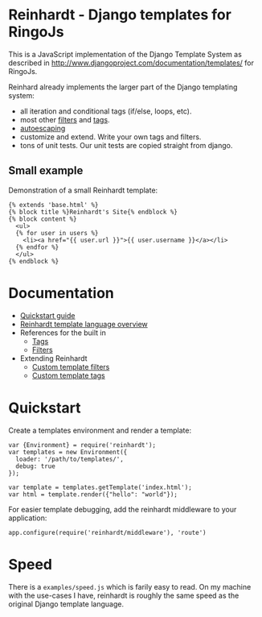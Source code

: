# Reinhardt - Django templates for RingoJs

This is a JavaScript implementation of the Django Template System as described in <http://www.djangoproject.com/documentation/templates/> for RingoJs.

Reinhard already implements the larger part of the Django templating system:

  * all iteration and conditional tags (if/else, loops, etc).
  * most other [filters](./docs/filters.md) and [tags](./docs/tags.md).
  * [autoescaping](./docs/templates.md#automatic-html-escaping)
  * customize and extend. Write your own tags and filters.
  * tons of unit tests. Our unit tests are copied straight from django.

## Small example

Demonstration of a small Reinhardt template:

    {% extends 'base.html' %}
    {% block title %}Reinhardt's Site{% endblock %}
    {% block content %}
      <ul>
      {% for user in users %}
        <li><a href="{{ user.url }}">{{ user.username }}</a></li>
      {% endfor %}
      </ul>
    {% endblock %}

# Documentation

  * [Quickstart guide](./docs/quickstart.md)
  * [Reinhardt template language overview](./docs/templates.md)
  * References for the built in
    * [Tags](./docs/tags.md)
    * [Filters](./docs/filters.md)
  * Extending Reinhardt
    * [Custom template filters](./docs/custom-template-filters.md)
    * [Custom template tags](./docs/custom-template-tags.md)


# Quickstart

Create a templates environment and render a template:

    var {Environment} = require('reinhardt');
    var templates = new Environment({
      loader: '/path/to/templates/',
      debug: true
    });

    var template = templates.getTemplate('index.html');
    var html = template.render({"hello": "world"});

For easier template debugging, add the reinhardt middleware
to your application:

    app.configure(require('reinhardt/middleware'), 'route')

# Speed

There is a `examples/speed.js` which is farily easy to read. On my machine with the use-cases I have, reinhardt is roughly the same speed as the original Django template language.
